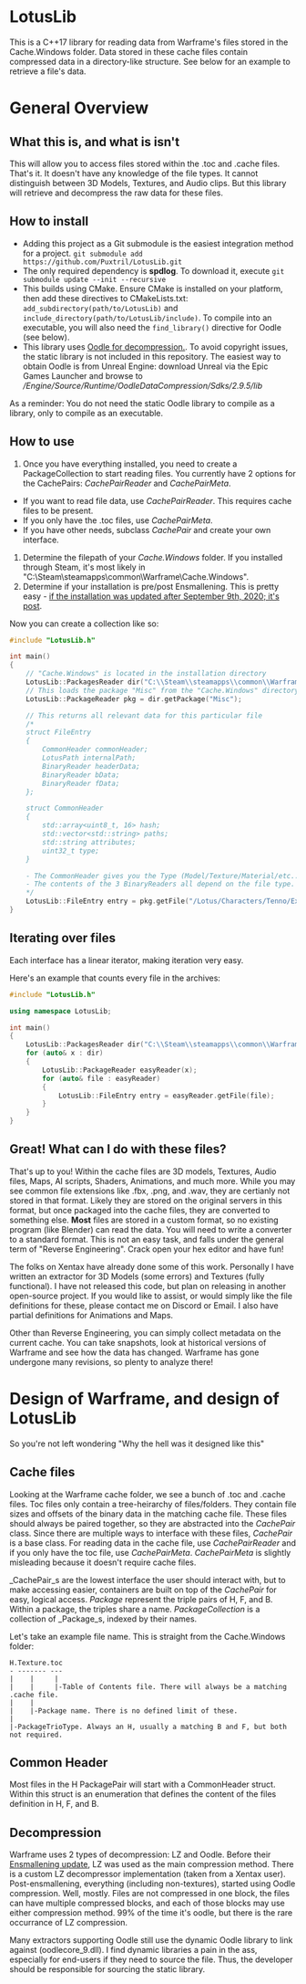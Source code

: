 # LotusLib

This is a C++17 library for reading data from Warframe's files stored in the Cache.Windows folder. Data stored in these cache files contain compressed data in a directory-like structure. See below for an example to retrieve a file's data.

# General Overview

## What this is, and what is isn't

This will allow you to access files stored within the .toc and .cache files. That's it. It doesn't have any knowledge of the file types. It cannot distinguish between 3D Models, Textures, and Audio clips. But this library will retrieve and decompress the raw data for these files. 

## How to install

* Adding this project as a Git submodule is the easiest integration method for a project. `git submodule add https://github.com/Puxtril/LotusLib.git`
* The only required dependency is __spdlog__. To download it, execute `git submodule update --init --recursive`
* This builds using CMake. Ensure CMake is installed on your platform, then add these directives to CMakeLists.txt: `add_subdirectory(path/to/LotusLib)` and `include_directory(path/to/LotusLib/include)`. To compile into an executable, you will also need the `find_library()` directive for Oodle (see below).
* This library uses [Oodle for decompression.](www.radgametools.com/oodle.html). To avoid copyright issues, the static library is not included in this repository. The easiest way to obtain Oodle is from Unreal Engine: download Unreal via the Epic Games Launcher and browse to _<InstallFolder>/Engine/Source/Runtime/OodleDataCompression/Sdks/2.9.5/lib_

As a reminder: You do not need the static Oodle library to compile as a library, only to compile as an executable.

## How to use

1. Once you have everything installed, you need to create a PackageCollection to start reading files. You currently have 2 options for the CachePairs: _CachePairReader_ and _CachePairMeta_.
 * If you want to read file data, use _CachePairReader_. This requires cache files to be present.
 * If you only have the .toc files, use _CachePairMeta_. 
 * If you have other needs, subclass _CachePair_ and create your own interface.
1. Determine the filepath of your _Cache.Windows_ folder. If you installed through Steam, it's most likely in "C:\Steam\steamapps\common\Warframe\Cache.Windows".
1. Determine if your installation is pre/post Ensmallening. This is pretty easy - [if the installation was updated after September 9th, 2020; it's post](https://forums.warframe.com/topic/1223735-the-great-ensmallening/).

Now you can create a collection like so:
```cpp
#include "LotusLib.h"

int main()
{
    // "Cache.Windows" is located in the installation directory
    LotusLib::PackagesReader dir("C:\\Steam\\steamapps\\common\\Warframe\\Cache.Windows");
    // This loads the package "Misc" from the "Cache.Windows" directory
    LotusLib::PackageReader pkg = dir.getPackage("Misc");

    // This returns all relevant data for this particular file
    /*
    struct FileEntry
    {
        CommonHeader commonHeader;
        LotusPath internalPath;
        BinaryReader headerData;
        BinaryReader bData;
        BinaryReader fData;
    };

    struct CommonHeader
	{
		std::array<uint8_t, 16> hash;
		std::vector<std::string> paths;
		std::string attributes;
		uint32_t type;
    }

    - The CommonHeader gives you the Type (Model/Texture/Material/etc...)
    - The contents of the 3 BinaryReaders all depend on the file type.
    */
    LotusLib::FileEntry entry = pkg.getFile("/Lotus/Characters/Tenno/Excalibur/Excalibur_skel.fbx");
}
```

## Iterating over files

Each interface has a linear iterator, making iteration very easy. 

Here's an example that counts every file in the archives:
```cpp
#include "LotusLib.h"

using namespace LotusLib;

int main()
{
    LotusLib::PackagesReader dir("C:\\Steam\\steamapps\\common\\Warframe\\Cache.Windows");
    for (auto& x : dir)
    {
        LotusLib::PackageReader easyReader(x);
        for (auto& file : easyReader)
        {
            LotusLib::FileEntry entry = easyReader.getFile(file);
        }
    }
}
```

## Great! What can I do with these files?

That's up to you! Within the cache files are 3D models, Textures, Audio files, Maps, AI scripts, Shaders, Animations, and much more. While you may see common file extensions like .fbx, .png, and .wav, they are certianly not stored in that format. Likely they are stored on the original servers in this format, but once packaged into the cache files, they are converted to something else. __Most__ files are stored in a custom format, so no existing program (like Blender) can read the data. You will need to write a converter to a standard format. This is not an easy task, and falls under the general term of "Reverse Engineering". Crack open your hex editor and have fun!

The folks on Xentax have already done some of this work. Personally I have written an extractor for 3D Models (some errors) and Textures (fully functional). I have not released this code, but plan on releasing in another open-source project. If you would like to assist, or would simply like the file definitions for these, please contact me on Discord or Email. I also have partial definitions for Animations and Maps.

Other than Reverse Engineering, you can simply collect metadata on the current cache. You can take snapshots, look at historical versions of Warframe and see how the data has changed. Warframe has gone undergone many revisions, so plenty to analyze there!

# Design of Warframe, and design of LotusLib

So you're not left wondering "Why the hell was it designed like this"

## Cache files

Looking at the Warframe cache folder, we see a bunch of .toc and .cache files. Toc files only contain a tree-heirarchy of files/folders. They contain file sizes and offsets of the binary data in the matching cache file. These files should always be paired together, so they are abstracted into the _CachePair_ class. Since there are multiple ways to interface with these files, _CachePair_ is a base class. For reading data in the cache file, use _CachePairReader_ and if you only have the toc file, use _CachePairMeta_. _CachePairMeta_ is slightly misleading because it doesn't require cache files.

_CachePair_s are the lowest interface the user should interact with, but to make accessing easier, containers are built on top of the _CachePair_ for easy, logical access. _Package_ represent the triple pairs of H, F, and B. Within a package, the triples share a name. _PackageCollection_ is a collection of _Package_s, indexed by their names.

Let's take an example file name. This is straight from the Cache.Windows folder:

```
H.Texture.toc
- ------- ---
|    |     |
|    |     |-Table of Contents file. There will always be a matching .cache file.
|    |
|    |-Package name. There is no defined limit of these.
|
|-PackageTrioType. Always an H, usually a matching B and F, but both not required.
```

## Common Header

Most files in the H PackagePair will start with a CommonHeader struct. Within this struct is an enumeration that defines the content of the files definition in H, F, and B. 

## Decompression

Warframe uses 2 types of decompression: LZ and Oodle. Before their [Ensmallening update](https://forums.warframe.com/topic/1223735-the-great-ensmallening/), LZ was used as the main compression method. There is a custom LZ decompressor implementation (taken from a Xentax user). Post-ensmallening, everything (including non-textures), started using Oodle compression. Well, mostly. Files are not compressed in one block, the files can have multiple compressed blocks, and each of those blocks may use either compression method. 99% of the time it's oodle, but there is the rare occurrance of LZ compression.

Many extractors supporting Oodle still use the dynamic Oodle library to link against (oodlecore_9.dll). I find dynamic libraries a pain in the ass, especially for end-users if they need to source the file. Thus, the developer should be responsible for sourcing the static library.
